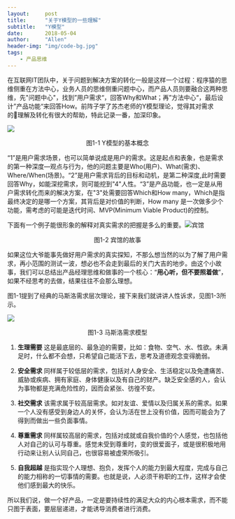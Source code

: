 ```yaml
---
layout:     post
title:      "关于Y模型的一些理解"
subtitle:   "Y模型"
date:       2018-05-04
author:     "Allen"
header-img: "img/code-bg.jpg"
tags:
    - 产品思维
---
```


在互联网IT团队中，关于问题到解决方案的转化一般是这样一个过程：程序猿的思维侧重在方法中心，业务人员的思维侧重问题中心，而产品人员则要融合这两种思维，先"问题中心"，找到”用户需求“，回答Why和What；再”方法中心“，最后设计”产品功能“来回答How。前阵子学了苏杰老师的Y模型理论，觉得其对需求的理解及转化有很大的帮助，特此记录一番，加深印象。

![](https://ws4.sinaimg.cn/large/006tKfTcgy1fqyilmdkroj30e80adad5.jpg)

<center>图1-1 Y模型的基本概念</center>

“1”是用户需求场景，也可以简单说成是用户的需求。这是起点和表象，也是需求的第一种深度—观点与行为，他的问题主要是Who(用户)、What(需求)、Where/When(场景)。“2”是用户需求背后的目标和动机，是第二种深度,此时需要回答Why，如能深挖需求，则可能挖到"4"人性。“3”是产品功能，也一定是从用户需求转化而来的解决方案，在"3"处需要回答Which和How many，Which是指最终决定的是哪一个方案，其背后是对价值的判断，How many 是一次做多少个功能，需考虑的可能是迭代时间、MVP(Minimum Viable Product)的控制。

下面有一个例子能很形象的解释对真实需求的把握是多么的重要。![宾馆](https://ws2.sinaimg.cn/large/006tKfTcgy1fqykd58djmj30u00jhwll.jpg)

<center>图1-2 宾馆的故事</center>

如果这位大爷能事先做好用户需求的真实探知，不那么想当然的以为了解了用户需求，再小范围的测试一波，想必也不会走到最后的关门大吉的地步。由这个小故事，我们可以总结出产品经理思维和做事的一个核心：“**用心听，但不要照着做**”，如果不经思考的去做，结果往往不会那么理想。

图1-1提到了经典的马斯洛需求层次理论，接下来我们就讲讲人性诉求，见图1-3所示。



![](https://ws1.sinaimg.cn/large/006tKfTcgy1fqyimd14r5j30ce0aq3z3.jpg)

<center>图1-3 马斯洛需求模型</center>

1. **生理需要** 这是最底层的、最急迫的需要，比如：食物、空气、水、性欲。未满足时，什么都不会想，只希望自己能活下去，思考及道德观念变得脆弱。

2. **安全需求** 同样属于较低层的需求，包括对人身安全、生活稳定以及免遭痛苦、威胁或疾病、拥有家庭、身体健康以及有自己的财产。缺乏安全感的人，会认为事物都是充满危险性的，因而会紧张、彷徨不安。

3. **社交需求** 该需求属于较高层需求。如对友谊、爱情以及归属关系的需求。如果一个人没有感受到身边人的关怀，会认为活在世上没有价值，因而可能会为了得到而做出一些负面事情。

4. **尊重需求** 同样属较高层的需求，包括对成就或自我价值的个人感觉，也包括他人对自己的认可与尊重。感觉未受到尊重时，变的很爱面子，或是很积极地用行动来让别人认同自己，也很容易被虚荣所吸引。

5. **自我超越** 是指实现个人理想、抱负，发挥个人的能力到最大程度，完成与自己的能力相称的一切事情的需要。也就是说，人必须干称职的工作，这样才会使他们感到最大的快乐。

所以我们说，做一个好产品，一定是要持续性的满足大众的内心根本需求，而不能只图于表面，要层层递进，才能诱导消费者进行消费。